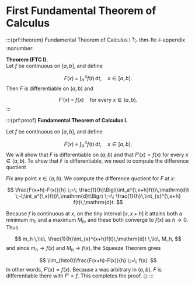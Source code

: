 # First Fundamental Theorem of Calculus

:::{prf:theorem} Fundamental Theorem of Calculus I
:label: thm-ftc-i-appendix
:nonumber:

**Theorem (FTC I).**  
Let $f$ be continuous on $[a,b]$, and define

$$
F(x)\;=\;\int_{a}^{\,x} f(t)\,\mathrm{d}t,\quad x\in[a,b].
$$
Then $F$ is differentiable on $(a,b)$ and  

$$
F'(x) \;=\; f(x)
\quad\text{for every }x\in(a,b).
$$
:::

:::{prf:proof} **Fundamental Theorem of Calculus I.**

Let $f$ be continuous on $[a,b]$, and define

$$
F(x)\;=\;\int_{a}^{\,x} f(t)\,\mathrm{d}t,\quad x\in[a,b].
$$
We will show that $F$ is differentiable on $(a,b)$ and that $F'(x)=f(x)$ for every $x\in(a,b)$.
To show that $F$ is differentiable, we need to compute the difference quotient

Fix any point $x\in(a,b)$.  We compute the difference quotient for $F$ at $x$:

$$
\frac{F(x+h)-F(x)}{h}
\;=\;
\frac{1}{h}\Bigl(\int_a^{\,x+h}f(t)\,\mathrm{d}t \;-\;\int_a^{\,x}f(t)\,\mathrm{d}t\Bigr)
\;=\;
\frac{1}{h}\,\int_{x}^{\,x+h} f(t)\,\mathrm{d}t.
$$

Because $f$ is continuous at $x$, on the tiny interval $[x,x+h]$ it attains both a minimum $m_h$ and a maximum $M_h$, and these both converge to $f(x)$ as $h\to0$.  
Thus

$$
m_h \,\le\, \frac{1}{h}\int_{x}^{x+h}f(t)\,\mathrm{d}t \,\le\, M_h,
$$
and since $m_h\to f(x)$ and $M_h\to f(x)$, the Squeeze Theorem gives

$$
\lim_{h\to0}\frac{F(x+h)-F(x)}{h}
\;=\;
f(x).
$$
In other words, $F'(x)=f(x)$.  Because $x$ was arbitrary in $(a,b)$, $F$ is differentiable there with $F'=f$.  This completes the proof. ◻
:::